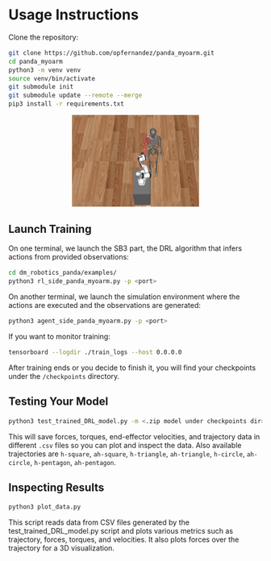 # Usage Instructions

Clone the repository:

```bash
git clone https://github.com/opfernandez/panda_myoarm.git
cd panda_myoarm
python3 -m venv venv
source venv/bin/activate
git submodule init
git submodule update --remote --merge
pip3 install -r requirements.txt
```

<p align="center">
  <img src="img.png" alt="img" width="50%">
</p>

## Launch Training
On one terminal, we launch the SB3 part, the DRL algorithm that infers actions from provided observations:
```bash
cd dm_robotics_panda/examples/
python3 rl_side_panda_myoarm.py -p <port>
```

On another terminal, we launch the simulation environment where the actions are executed and the observations are generated:
```bash
python3 agent_side_panda_myoarm.py -p <port>  
```

If you want to monitor training:
```bash
tensorboard --logdir ./train_logs --host 0.0.0.0
```

After training ends or you decide to finish it, you will find your checkpoints under the `/checkpoints` directory.

## Testing Your Model
```bash
python3 test_trained_DRL_model.py -m <.zip model under checkpoints dir> -t <trajectory to follow>
```
This will save forces, torques, end-effector velocities, and trajectory data in different `.csv` files so you can plot and inspect the data. Also available trajectories are `h-square`, `ah-square`, `h-triangle`, `ah-triangle`, `h-circle`, `ah-circle`, `h-pentagon`, `ah-pentagon`.

## Inspecting Results
```bash
python3 plot_data.py
```
This script reads data from CSV files generated by the test_trained_DRL_model.py script and plots various metrics such as trajectory, forces, torques, and velocities. It also plots forces over the trajectory for a 3D visualization.
